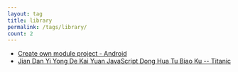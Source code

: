 ```yaml
---
layout: tag
title: library
permalink: /tags/library/
count: 2
---
```


- [Create own module project - Android](https://kination.github.io/posts/2017-08-11-android-make-lib/)
- [Jian Dan Yi Yong De Kai Yuan  JavaScript Dong Hua Tu Biao Ku  -- Titanic](https://calpa.me/2017/07/06/titanic-a-set-of-animated-icons/)
